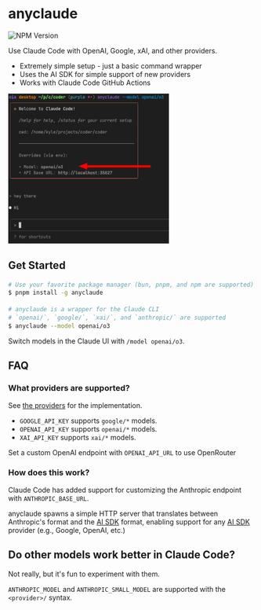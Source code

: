 # anyclaude

![NPM Version](https://img.shields.io/npm/v/anyclaude)

Use Claude Code with OpenAI, Google, xAI, and other providers.

- Extremely simple setup - just a basic command wrapper
- Uses the AI SDK for simple support of new providers
- Works with Claude Code GitHub Actions

<img src="./demo.png" width="65%">

## Get Started

```sh
# Use your favorite package manager (bun, pnpm, and npm are supported)
$ pnpm install -g anyclaude 

# anyclaude is a wrapper for the Claude CLI
# `openai/`, `google/`, `xai/`, and `anthropic/` are supported
$ anyclaude --model openai/o3
```

Switch models in the Claude UI with `/model openai/o3`.

## FAQ

### What providers are supported?

See [the providers](./src/main.ts#L17) for the implementation.

- `GOOGLE_API_KEY` supports `google/*` models.
- `OPENAI_API_KEY` supports `openai/*` models.
- `XAI_API_KEY` supports `xai/*` models.

Set a custom OpenAI endpoint with `OPENAI_API_URL` to use OpenRouter

### How does this work?

Claude Code has added support for customizing the Anthropic endpoint with `ANTHROPIC_BASE_URL`.

anyclaude spawns a simple HTTP server that translates between Anthropic's format and the [AI SDK](https://github.com/vercel/ai) format, enabling support for any [AI SDK](https://github.com/vercel/ai) provider (e.g., Google, OpenAI, etc.)

## Do other models work better in Claude Code?

Not really, but it's fun to experiment with them.

`ANTHROPIC_MODEL` and `ANTHROPIC_SMALL_MODEL` are supported with the `<provider>/` syntax.
